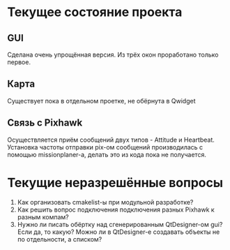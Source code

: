 # Текущее состояние проекта
## **GUI**
Сделана очень упрощённая версия. Из трёх окон проработано только первое.

## **Карта**
Существует пока в отдельном проетке, не обёрнута в Qwidget

## **Связь с Pixhawk**
Осуществляется приём сообщений двух типов - Attitude и Heartbeat. Установка частоты отправки pix-ом сообщений производилась с помощью missionplaner-а, делать это из кода пока не получается.

# Текущие неразрешённые вопросы
1) Как организовать cmakelist-ы при модульной разработке?
2) Как решить вопрос подключения подключения разных Pixhawk к разным компам?
3) Нужно ли писать обёртку над сгенерированным QtDesigner-ом gui? Если да, то какую? Можно ли в QtDesigner-е создавать объекты не по отдельности, а списком?
